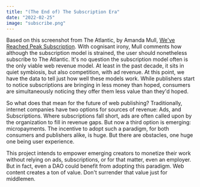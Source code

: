 ```yaml
---
title: "(The End of) The Subscription Era"
date: "2022-02-25"
image: "subscribe.png"
---
```

Based on this screenshot from The Atlantic, by Amanda Mull, [We've Reached Peak Subscription](https://www.theatlantic.com/health/archive/2022/03/why-subscriptions-are-hard-to-cancel/623885/). With cognisant irony, Mull comments how although the subscription model is strained, the user should nonetheless subscribe to The Atlantic. It's no question the subscription model often is the only viable web revenue model. At least in the past decade, it sits in quiet symbiosis, but also competition, with ad revenue. At this point, we have the data to tell just how well these models work. While publishers start to notice subscriptions are bringing in less money than hoped, consumers are simultaneously noticing they offer them less value than they'd hoped.

So what does that mean for the future of web publishing? Traditionally, internet companies have two options for sources of revenue: Ads, and Subscriptions. Where subscriptions fall short, ads are often called upon by the organization to fill in revenue gaps. But now a third option is emerging: micropayments. The incentive to adopt such a paradigm, for both consumers and publishers alike, is huge. But there are obstacles, one huge one being user experience.

This project intends to empower emerging creators to monetize their work without relying on ads, subscriptions, or for that matter, even an employer. But in fact, even a DAO could benefit from adopting this paradigm. Web content creates a ton of value. Don't surrender that value just for middlemen.
